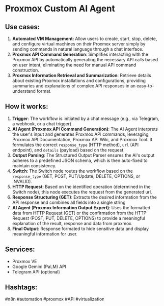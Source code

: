 # Proxmox Custom AI Agent

## Use cases:

1.  **Automated VM Management**: Allow users to create, start, stop, delete, and configure virtual machines on their Proxmox server simply by sending commands in natural language through a chat interface.
2.  **Proxmox API Command Generation**: Simplifies interacting with the Proxmox API by automatically generating the necessary API calls based on user intent, eliminating the need for manual API command construction.
3.  **Proxmox Information Retrieval and Summarization**: Retrieve details about existing Proxmox installations and configurations, providing summaries and explanations of complex API responses in an easy-to-understand format.

## How it works:

1.  **Trigger**: The workflow is initiated by a chat message (e.g., via Telegram, a webhook, or a chat trigger).
2.  **AI Agent (Proxmox API Command Generation)**: The AI Agent interprets the user's input and generates Proxmox API commands, leveraging Proxmox API Documentation, Proxmox API Wiki, and Proxmox Tool. It formulates the correct `response_type` (HTTP method), `url` (API endpoint), and `details` (payload) based on the request.
3.  **Output Parsing**: The Structured Output Parser ensures the AI's output adheres to a predefined JSON schema, which is then auto-fixed to maintain consistency.
4.  **Switch**: The Switch node routes the workflow based on the `response_type` (GET, POST, PUT/Update, DELETE, OPTIONS, or INVALID).
5.  **HTTP Request**: Based on the identified operation (determined in the Switch node), this node executes the request from the generated url.
6.  **Response Structuring (GET)**: Extracts the desired information from the API response and combines all fields into a single string
7.  **AI Agent (Proxmox Information Output Expert)**: Uses the formatted data from HTTP Request (GET) or the confirmation from the HTTP Request (POST, PUT, DELETE, OPTIONS) to provide a meaningful explanation of the result, response and data from proxmox.
8.  **Final Output**: Response formated to hide sensitive data and display meaningful information for user.

## Services:

*   Proxmox VE
*   Google Gemini (PaLM) API
*   Telegram API (optional)

## Hashtags:

#n8n #automation #proxmox #API #virtualization
